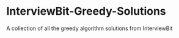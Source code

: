 # InterviewBit-Greedy-Solutions
A collection of all the greedy algorithm solutions from InterviewBit
